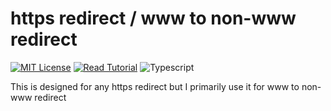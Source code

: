 # https redirect / www to non-www redirect

[![MIT License](https://badgen.now.sh/badge/License/MIT/blue)](https://github.com/apoorvmote/cdk-examples/blob/master/License.md)
[![Read Tutorial](https://badgen.now.sh/badge/Read/Tutorial/purple)](https://apoorv.blog/posts/redirect-from-www-to-non-www-with-aws-cdk.html)
![Typescript](https://badgen.net/badge/icon/typescript?icon=typescript&label)

This is designed for any https redirect but I primarily use it for www to non-www redirect
